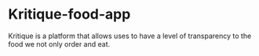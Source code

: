 # Kritique-food-app
Kritique is a platform that allows uses to have a level of transparency to the food we not only order and eat.
